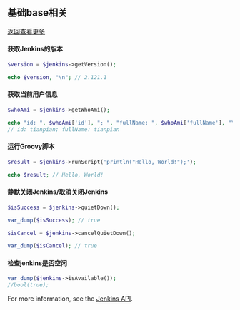 ## 基础base相关

[返回查看更多](../../README.md)

#### 获取Jenkins的版本

```php
$version = $jenkins->getVersion();

echo $version, "\n"; // 2.121.1
```

#### 获取当前用户信息
```php
$whoAmi = $jenkins->getWhoAmi();

echo "id: ", $whoAmi['id'], "; ", "fullName: ", $whoAmi['fullName'], "\n";
// id: tianpian; fullName: tianpian
```

#### 运行Groovy脚本
```php
$result = $jenkins->runScript('println("Hello, World!");');

echo $result; // Hello, World!
```

#### 静默关闭Jenkins/取消关闭Jenkins
```php
$isSuccess = $jenkins->quietDown();

var_dump($isSuccess); // true

$isCancel = $jenkins->cancelQuietDown();

var_dump($isCancel); // true
```

#### 检查jenkins是否空闲

```php
var_dump($jenkins->isAvailable());
//bool(true);
```
For more information, see the [Jenkins API](https://wiki.jenkins-ci.org/display/JENKINS/Remote+access+API).

